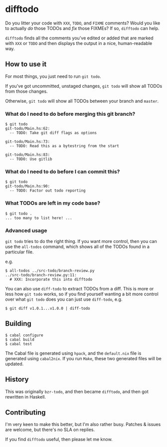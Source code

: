 # difftodo

Do you litter your code with `XXX`, `TODO`, and `FIXME` comments? Would you
like to actually _do_ those TODOs and _fix_ those FIXMEs? If so, `difftodo`
can help.

`difftodo` finds all the comments you've edited or added that are marked with
`XXX` or `TODO` and then displays the output in a nice, human-readable way.

## How to use it

For most things, you just need to run `git todo`.

If you've got uncommitted, unstaged changes, `git todo` will show all TODOs
from those changes.

Otherwise, `git todo` will show all TODOs between your branch and `master`.

### What do I need to do before merging this git branch?

```
$ git todo
git-todo/Main.hs:62:
  -- TODO: Take git diff flags as options

git-todo/Main.hs:73:
  -- TODO: Read this as a bytestring from the start

git-todo/Main.hs:83:
  -- TODO: Use gitlib
```

### What do I need to do before I can commit this?

```
$ git todo
git-todo/Main.hs:90:
  -- TODO: Factor out todo reporting
```

### What TODOs are left in my code base?

```
$ git todo .
... too many to list here! ...
```

### Advanced usage

`git todo` tries to do the right thing. If you want more control, then you can
use the `all-todos` command, which shows all of the TODOs found in a
particular file.

e.g.

```
$ all-todos ../src-todo/branch-review.py
../src-todo/branch-review.py:11:
  # XXX: Incorporate this into difftodo
```

You can also use `diff-todo` to extract TODOs from a diff. This is more or
less how `git todo` works, so if you find yourself wanting a bit more control
over what `git todo` does you can just use `diff-todo`, e.g.

```
$ git diff v1.0.1...v1.0.0 | diff-todo
```

## Building

```
$ cabal configure
$ cabal build
$ cabal test
```

The Cabal file is generated using `hpack`, and the `default.nix` file is
generated using `cabal2nix`. If you run `Make`, these two generated files will
be updated.

## History

This was originally `bzr-todo`, and then became `difftodo`, and then got
rewritten in Haskell.

## Contributing

I'm very keen to make this better, but I'm also rather busy. Patches & issues
are welcome, but there's no SLA on replies.

If you find `difftodo` useful, then please let me know.
